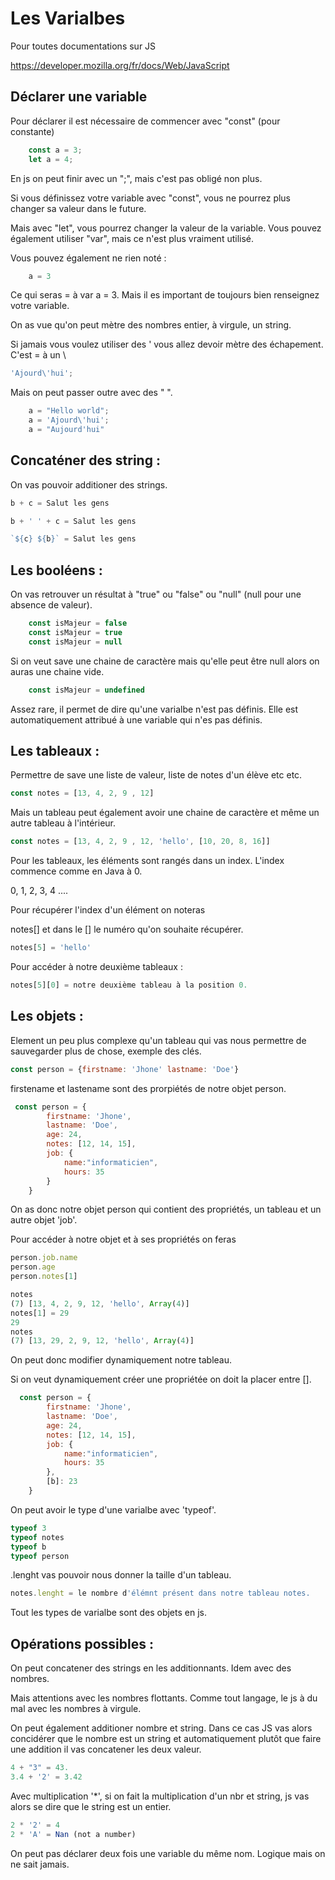 
# Les Varialbes

Pour toutes documentations sur JS 

https://developer.mozilla.org/fr/docs/Web/JavaScript




## Déclarer une variable

Pour déclarer il est nécessaire de commencer
avec "const" (pour constante)

```js
    const a = 3;
    let a = 4;
```
En js on peut finir avec un ";", mais c'est pas obligé non plus.     

Si vous définissez votre variable avec "const", vous ne pourrez plus changer sa valeur dans le future. 

Mais avec "let", vous pourrez changer la valeur de la variable. 
Vous pouvez également utiliser "var", mais ce n'est plus vraiment utilisé. 

Vous pouvez également ne rien noté : 
```js
    a = 3
```

Ce qui seras = à var a = 3. Mais il es important de toujours bien renseignez votre variable. 

On as vue qu'on peut mètre des nombres entier, à virgule, un string.

Si jamais vous voulez utiliser des ' vous allez devoir mètre des échapement. C'est = à un \
```js
'Ajourd\'hui';
```
Mais on peut passer outre avec des " ". 
```js
    a = "Hello world";  
    a = 'Ajourd\'hui';
    a = "Aujourd'hui"
```

## Concaténer des string : 


On vas pouvoir additioner des strings. 

```js
b + c = Salut les gens

b + ' ' + c = Salut les gens

`${c} ${b}` = Salut les gens
```

## Les booléens : 


On vas retrouver un résultat à "true" ou "false" ou "null" (null pour une absence de valeur).

```js
    const isMajeur = false
    const isMajeur = true
    const isMajeur = null
```

Si on veut save une chaine de caractère mais qu'elle peut être null alors on auras une chaine vide. 

```js
    const isMajeur = undefined
```
Assez rare, il permet de dire qu'une varialbe n'est pas définis. Elle est automatiquement attribué à une variable qui n'es pas définis. 


## Les tableaux :


Permettre de save une liste de valeur, liste de notes d'un élève etc etc. 

```js
const notes = [13, 4, 2, 9 , 12]
```

Mais un tableau peut également avoir une chaine de caractère et même un autre tableau à l'intérieur. 

```js
const notes = [13, 4, 2, 9 , 12, 'hello', [10, 20, 8, 16]]
```
Pour les tableaux, les éléments sont rangés dans un index. 
L'index commence comme en Java à 0. 

0, 1, 2, 3, 4 ....

Pour récupérer l'index d'un élément on noteras 

notes[] et dans le [] le numéro qu'on souhaite récupérer. 

```js
notes[5] = 'hello'
```
Pour accéder à notre deuxième tableaux : 
```js
notes[5][0] = notre deuxième tableau à la position 0. 
```

## Les objets : 

Element un peu plus complexe qu'un tableau qui vas nous permettre de sauvegarder plus de chose, exemple des clés. 

```js
const person = {firstname: 'Jhone' lastname: 'Doe'} 
```

firstename et lastename sont des prorpiétés de notre objet person. 
```js
 const person = {
        firstname: 'Jhone',
        lastname: 'Doe',
        age: 24,
        notes: [12, 14, 15],
        job: {
            name:"informaticien",
            hours: 35
        }
    } 
```

On as donc notre objet person qui contient des propriétés, un tableau et un autre objet 'job'. 

Pour accéder à notre objet et à ses propriétés on feras 
```js
person.job.name
person.age
person.notes[1]
```
```js
notes
(7) [13, 4, 2, 9, 12, 'hello', Array(4)]
notes[1] = 29
29
notes
(7) [13, 29, 2, 9, 12, 'hello', Array(4)]
```

On peut donc modifier dynamiquement notre tableau. 


Si on veut dynamiquement créer une propriétée on doit la placer entre []. 
```js
  const person = {
        firstname: 'Jhone',
        lastname: 'Doe',
        age: 24,
        notes: [12, 14, 15],
        job: {
            name:"informaticien",
            hours: 35
        },
        [b]: 23
    } 
```
On peut avoir le type d'une varialbe avec 'typeof'.

```js
typeof 3
typeof notes
typeof b
typeof person
```

.lenght vas pouvoir nous donner la taille d'un tableau. 

```js
notes.lenght = le nombre d'élémnt présent dans notre tableau notes. 
```

Tout les types de varialbe sont des objets en js. 


## Opérations possibles : 


On peut concatener des strings en les additionnants. 
Idem avec des nombres. 

Mais attentions avec les nombres flottants. Comme tout langage, le js à du mal avec les nombres à virgule. 

On peut également additioner nombre et string. Dans ce cas JS vas alors concidérer que le nombre est un string et automatiquement plutôt que faire une addition il vas concatener les deux valeur. 

```js
4 + "3" = 43. 
3.4 + '2' = 3.42
```

Avec multiplication '*', si on fait la multiplication d'un nbr et string, js vas alors se dire que le string est un entier. 

```js
2 * '2' = 4
2 * 'A' = Nan (not a number)
```

On peut pas déclarer deux fois une variable du même nom. Logique mais on ne sait jamais. 


